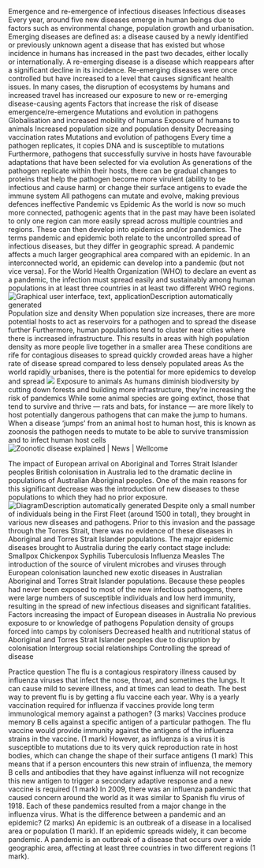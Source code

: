 Emergence and re-emergence of infectious diseases
	Infectious diseases
		Every year, around five new diseases emerge in human beings due to factors such as environmental change, population growth and urbanisation. 
	Emerging diseases are defined as:
		a disease caused by a newly identified or previously unknown agent
		a disease that has existed but whose incidence in humans has increased in the past two decades, either locally or internationally.
	A re-emerging disease is a disease which reappears after a significant decline in its incidence. Re-emerging diseases were once controlled but have increased to a level that causes significant health issues.
	In many cases, the disruption of ecosystems by humans and increased travel has increased our exposure to new or re-emerging disease-causing agents
	Factors that increase the risk of disease emergence/re-emergence
		Mutations and evolution in pathogens
		Globalisation and increased mobility of humans
		Exposure of humans to animals
		Increased population size and population density
		Decreasing vaccination rates
	Mutations and evolution of pathogens
		Every time a pathogen replicates, it copies DNA and is susceptible to mutations
		Furthermore, pathogens that successfully survive in hosts have favourable adaptations that have been selected for via evolution
		As generations of the pathogen replicate within their hosts, there can be gradual changes to proteins that help the pathogen become more virulent (ability to be infectious and cause harm) or change their surface antigens to evade the immune system
		All pathogens can mutate and evolve, making previous defences ineffective
	Pandemic vs Epidemic
		As the world is now so much more connected, pathogenic agents that in the past may have been isolated to only one region can more easily spread across multiple countries and regions. These can then develop into epidemics and/or pandemics. 
		The terms pandemic and epidemic both relate to the uncontrolled spread of infectious diseases, but they differ in geographic spread. A pandemic affects a much larger geographical area compared with an epidemic. In an interconnected world, an epidemic can develop into a pandemic (but not vice versa).
		For the World Health Organization (WHO) to declare an event as a pandemic, the infection must spread easily and sustainably among human populations in at least three countries in at least two different WHO regions.
		![Graphical user interface, text, applicationDescription automatically generated](https://lh7-us.googleusercontent.com/QIb_35xNDbEkYEkcW6BenlHzXO8LtSjdLzi56_MsiR-NDIFtbIvfeiKd07evvKURB9AB4XluIv9lUBndbe352UV2x1MAG4eU8jIg8tJBcg8xMhyTuzMxlC7SgoxOiJMl-axqsLmoOaJjf1jwsnrY2w=s2048)
	Population size and density
		When population size increases, there are more potential hosts to act as reservoirs for a pathogen and to spread the disease further
		Furthermore, human populations tend to cluster near cities where there is increased infrastructure. This results in areas with high population density as more people live together in a smaller area
		These conditions are rife for contagious diseases to spread quickly 
			crowded areas have a higher rate of disease spread compared to less densely populated areas
		As the world rapidly urbanises, there is the potential for more epidemics to develop and spread 
		![](https://lh7-us.googleusercontent.com/ADLBkrvU8qakwP2JKjCQnigIA0h2CI6UxxIRtLYg5S1e64IIcQnpQ78tZbNHObgrFn62KTfnQeOTQodk9Pn6DSD5oMBKBtz6GHhFDr21hnKMVqPQSFO-_xdO0_bDmSZuNx4UHxdaYd7LEN633ja-nw=s2048)
	Exposure to animals
		As humans diminish biodiversity by cutting down forests and building more infrastructure, they’re increasing the risk of pandemics
		While some animal species are going extinct, those that tend to survive and thrive — rats and bats, for instance — are more likely to host potentially dangerous pathogens that can make the jump to humans.
		When a disease ‘jumps’ from an animal host to human host, this is known as zoonosis 
			the pathogen needs to mutate to be able to survive transmission and to infect human host cells
		![Zoonotic disease explained | News | Wellcome](https://lh7-us.googleusercontent.com/ANk3VCxu1ObO8-BvaUO1Y9HpAsSur2HPv2zMouPoHhnhJd6t8KbQquWTFeYS3ki-q43m0-qRGrLpYSOJij7flDAVOZgfocL6CF_71wM7CIDdUzR8iLxKVUWhKFGYqa8OcaE-j2I3mjGzs6psZsBeUw=s2048)
		
The impact of European arrival on Aboriginal and Torres Strait Islander peoples
	British colonisation in Australia led to the dramatic decline in populations of Australian Aboriginal peoples. 
	One of the main reasons for this significant decrease was the introduction of new diseases to these populations to which they had no prior exposure.
	![DiagramDescription automatically generated](https://lh7-us.googleusercontent.com/jojGxotWKvw0ec2337sD5u6ExP7tLny3AnINMkPIVJDvuwq-kHsj1RfQSoN4qW9S2UjHIigce2l-_oHhU5zsdJAeFh7BYeycGrKNTTrzpxQIwPNY2bolrw9EXoLpVhbZF6Dx_p5BqdrT5KsB99R5vQ=s2048)
	Despite only a small number of individuals being in the First Fleet (around 1500 in total), they brought in various new diseases and pathogens. Prior to this invasion and the passage through the Torres Strait, there was no evidence of these diseases in Aboriginal and Torres Strait Islander populations.
	The major epidemic diseases brought to Australia during the early contact stage include:
		Smallpox
		Chickenpox 
		Syphilis
		Tuberculosis
		Influenza 
		Measles 
	The introduction of the source of virulent microbes and viruses through European colonisation launched new exotic diseases in Australian Aboriginal and Torres Strait Islander populations. 
	Because these peoples had never been exposed to most of the new infectious pathogens, there were large numbers of susceptible individuals and low herd immunity, resulting in the spread of new infectious diseases and significant fatalities.
	Factors increasing the impact of European diseases in Australia
		No previous exposure to or knowledge of pathogens
		Population density of groups forced into camps by colonisers 
		Decreased health and nutritional status of Aboriginal and Torres Strait Islander peoples due to disruption by colonisation
		Intergroup social relationships
Controlling the spread of disease
	
Practice question
	The flu is a contagious respiratory illness caused by influenza viruses that infect the nose, throat, and sometimes the lungs. It can cause mild to severe illness, and at times can lead to death. The best way to prevent flu is by getting a flu vaccine each year. Why is a yearly vaccination required for influenza if vaccines provide long term immunological memory against a pathogen? (3 marks)
		Vaccines produce memory B cells against a specific antigen of a particular pathogen. The flu vaccine would provide immunity against the antigens of the influenza strains in the vaccine. (1 mark)
		However, as influenza is a virus it is susceptible to mutations due to its very quick reproduction rate in host bodies, which can change the shape of their surface antigens (1 mark)
		This means that if a person encounters this new strain of influenza, the memory B cells and antibodies that they have against influenza will not recognize this new antigen to trigger a secondary adaptive response and a new vaccine is required (1 mark)
	In 2009, there was an influenza pandemic that caused concern around the world as it was similar to Spanish flu virus of 1918. Each of these pandemics resulted from a major change in the influenza virus. What is the difference between a pandemic and an epidemic? (2 marks)
		An epidemic is an outbreak of a disease in a localised area or population (1 mark). 
		If an epidemic spreads widely, it can become pandemic. A pandemic is an outbreak of a disease that occurs over a wide geographic area, affecting at least three countries in two different regions (1 mark).




